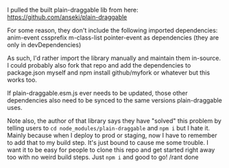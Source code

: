 I pulled the built plain-draggable lib from here: https://github.com/anseki/plain-draggable

For some reason, they don't include the following imported dependencies: anim-event cssprefix m-class-list pointer-event as dependencies (they are only in devDependencies)

As such, I'd rather import the library manually and maintain them in-source. I could probably also fork that repo and add the dependencies to package.json myself and npm install github/myfork or whatever but this works too.

If plain-draggable.esm.js ever needs to be updated, those other dependencies also need to be synced to the same versions plain-draggable uses. 

Note also, the author of that library says they have "solved" this problem by telling users to `cd node_modules/plain-draggable` and `npm i` but I hate it. Mainly because when I deploy to prod or staging, now I have to remember to add that to my build step. It's just bound to cause me some trouble. I want it to be easy for people to clone this repo and get started right away too with no weird build steps. Just `npm i` and good to go! /rant done